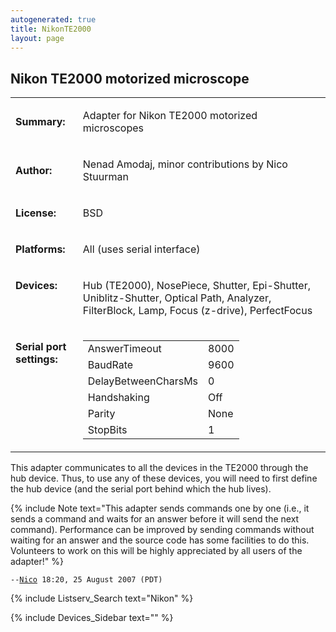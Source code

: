 ```yaml
---
autogenerated: true
title: NikonTE2000
layout: page
---
```


## Nikon TE2000 motorized microscope

<table>

<tr>

<td markdown="1">

**Summary:**

</td>

<td markdown="1">

Adapter for Nikon TE2000 motorized microscopes

</td>

</tr>

<tr>

<td markdown="1">

**Author:**

</td>

<td markdown="1">

Nenad Amodaj, minor contributions by Nico Stuurman

</td>

</tr>

<tr>

<td markdown="1">

**License:**

</td>

<td markdown="1">

BSD

</td>

</tr>

<tr>

<td markdown="1">

**Platforms:**

</td>

<td markdown="1">

All (uses serial interface)

</td>

</tr>

<tr>

<td markdown="1" valign='top'>

**Devices:**

</td>

<td markdown="1">

Hub (TE2000), NosePiece, Shutter, Epi-Shutter, Uniblitz-Shutter, Optical
Path, Analyzer, FilterBlock, Lamp, Focus (z-drive), PerfectFocus

</td>

</tr>

<tr>

<td markdown="1" valign=top>

**Serial port settings:**

</td>

<td markdown="1" valign=top>

|                     |      |
| ------------------- | ---- |
| AnswerTimeout       | 8000 |
| BaudRate            | 9600 |
| DelayBetweenCharsMs | 0    |
| Handshaking         | Off  |
| Parity              | None |
| StopBits            | 1    |

</tr>

</table>

This adapter communicates to all the devices in the TE2000 through the
hub device. Thus, to use any of these devices, you will need to first
define the hub device (and the serial port behind which the hub lives).

{% include Note text="This adapter sends commands one by one (i.e., it sends a command and waits for an answer before it will send the next command). Performance can be improved by sending commands without waiting for an answer and the source code has some facilities to do this.  Volunteers to work on this will be highly appreciated by all users of the adapter!" %}

`--`[`Nico`](User:Nico "wikilink")` 18:20, 25 August 2007 (PDT)`

{% include Listserv_Search text="Nikon" %}

{% include Devices_Sidebar text="" %}
